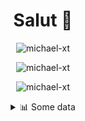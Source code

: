 <h1 align="center">Salut 👋</h1>

<p align="center"> <img src="https://komarev.com/ghpvc/?username=michael-xt" alt="michael-xt" /> 
</p>

<p align="center"><img align="center" src="https://github-readme-stats.vercel.app/api/top-langs/?username=michael-xt&layout=compact&theme=dark&show_icons=true" alt="michael-xt" /></p>
<p align="center"><img align="center" src="https://github-readme-stats.vercel.app/api?username=michael-xt&show_icons=true&theme=dark&show_icons=true" alt="michael-xt" /></p>

<details align="center"><summary>📊 Some data</summary>
<p>

<!--START_SECTION:waka-->
**🐱 My Github Data** 

> 🏆 180 Contributions in the Year 2021
 > 
> 📦 15.7 MB Used in Github's Storage 
 > 
> 🚫 Not Opted to Hire
 > 
> 📜 5 Public Repositories 
 > 
> 🔑 29 Private Repositories  
 > 
**I'm an Early 🐤** 

```text
🌞 Morning    103 commits    ███████░░░░░░░░░░░░░░░░░░   28.93% 
🌆 Daytime    95 commits     ██████░░░░░░░░░░░░░░░░░░░   26.69% 
🌃 Evening    152 commits    ██████████░░░░░░░░░░░░░░░   42.7% 
🌙 Night      6 commits      ░░░░░░░░░░░░░░░░░░░░░░░░░   1.69%

```
📅 **I'm Most Productive on Wednesday** 

```text
Monday       36 commits     ██░░░░░░░░░░░░░░░░░░░░░░░   10.11% 
Tuesday      53 commits     ███░░░░░░░░░░░░░░░░░░░░░░   14.89% 
Wednesday    65 commits     ████░░░░░░░░░░░░░░░░░░░░░   18.26% 
Thursday     61 commits     ████░░░░░░░░░░░░░░░░░░░░░   17.13% 
Friday       57 commits     ████░░░░░░░░░░░░░░░░░░░░░   16.01% 
Saturday     51 commits     ███░░░░░░░░░░░░░░░░░░░░░░   14.33% 
Sunday       33 commits     ██░░░░░░░░░░░░░░░░░░░░░░░   9.27%

```


📊 **This Week I Spent My Time On** 

```text
🔥 Editors: 
VS Code                  22 hrs 47 mins      ████████████████████████░   95.6% 
Visual Studio            1 hr 3 mins         █░░░░░░░░░░░░░░░░░░░░░░░░   4.4%

💻 Operating System: 
Windows                  23 hrs 50 mins      █████████████████████████   100.0%

```

**I Mostly Code in JavaScript** 

```text
JavaScript               10 repos            ████████░░░░░░░░░░░░░░░░░   33.33% 
Java                     8 repos             ██████░░░░░░░░░░░░░░░░░░░   26.67% 
Vue                      3 repos             ██░░░░░░░░░░░░░░░░░░░░░░░   10.0% 
Lua                      2 repos             █░░░░░░░░░░░░░░░░░░░░░░░░   6.67% 
C#                       2 repos             █░░░░░░░░░░░░░░░░░░░░░░░░   6.67%

```



 Last Updated on 16/08/2021
<!--END_SECTION:waka-->
</p>
